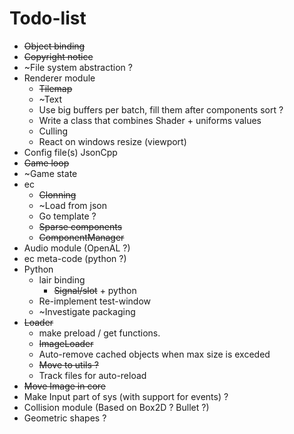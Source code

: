 # Todo-list

- ~~Object binding~~
- ~~Copyright notice~~
- ~File system abstraction ?
- Renderer module
  - ~~Tilemap~~
  - ~Text
  - Use big buffers per batch, fill them after components sort ?
  - Write a class that combines Shader + uniforms values
  - Culling
  - React on windows resize (viewport)
- Config file(s) JsonCpp
- ~~Game loop~~
- ~Game state
- ec
  - ~~Clonning~~
  - ~Load from json
  - Go template ?
  - ~~Sparse components~~
  - ~~ComponentManager~~
- Audio module (OpenAL ?)
- ec meta-code (python ?)
- Python
  - lair binding
    - ~~Signal/slot~~ + python
  - Re-implement test-window
  - ~Investigate packaging
- ~~Loader~~
  - make preload / get functions.
  - ~~ImageLoader~~
  - Auto-remove cached objects when max size is exceded
  - ~~Move to utils ?~~
  - Track files for auto-reload
- ~~Move Image in core~~
- Make Input part of sys (with support for events) ?
- Collision module (Based on Box2D ? Bullet ?)
- Geometric shapes ?

